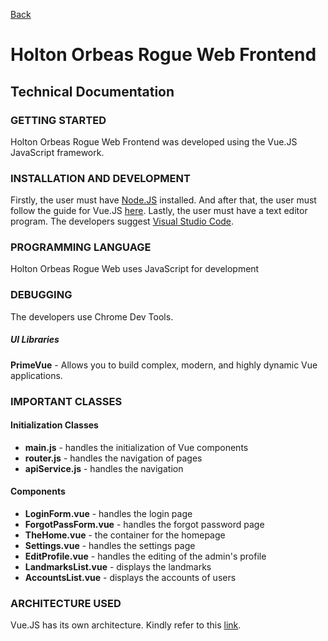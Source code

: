 [Back](web.md)

# Holton Orbeas Rogue Web Frontend

## Technical Documentation
    
### GETTING STARTED

Holton Orbeas Rogue Web Frontend was developed using the Vue.JS JavaScript framework.

### INSTALLATION AND DEVELOPMENT

Firstly, the user must have [Node.JS](https://nodejs.org/en/) installed. And after that, the user must follow the guide for Vue.JS [here](https://vuejs.org/guide/introduction.html#what-is-vue).
Lastly, the user must have a text editor program. The developers suggest [Visual Studio Code](https://code.visualstudio.com/).

### PROGRAMMING LANGUAGE

Holton Orbeas Rogue Web uses JavaScript for development

### DEBUGGING

The developers use Chrome Dev Tools. 

##### UI Libraries
**PrimeVue** - Allows you to build complex, modern, and highly dynamic Vue applications.  

### IMPORTANT CLASSES

#### Initialization Classes
- **main.js** - handles the initialization of Vue components
- **router.js** - handles the navigation of pages
- **apiService.js** - handles the navigation 

#### Components

- **LoginForm.vue** - handles the login page
- **ForgotPassForm.vue** - handles the forgot password page
- **TheHome.vue** - the container for the homepage
- **Settings.vue** - handles the settings page
- **EditProfile.vue** - handles the editing of the admin's profile
- **LandmarksList.vue** - displays the landmarks
- **AccountsList.vue** - displays the accounts of users  

### ARCHITECTURE USED

Vue.JS has its own architecture. Kindly refer to this [link](https://vuex.vuejs.org/guide/structure.html).
